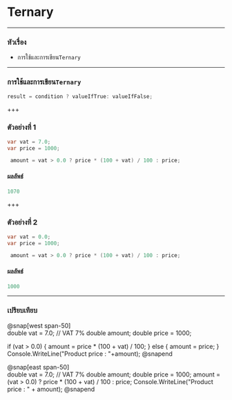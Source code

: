 # Ternary 

---

### หัวเรื่อง


*  การใช้และการเขียน`Ternary` 


---

###  การใช้และการเขียน`Ternary` 

```csharp
result = condition ? valueIfTrue: valueIfFalse;
```

+++

### ตัวอย่างที่ 1

```csharp
var vat = 7.0;
var price = 1000;

 amount = vat > 0.0 ? price * (100 + vat) / 100 : price;
```

#### ผลลัพธ์

```csharp
1070
```
+++
### ตัวอย่างที่ 2

```csharp
var vat = 0.0;
var price = 1000;

 amount = vat > 0.0 ? price * (100 + vat) / 100 : price;
```

#### ผลลัพธ์

```csharp
1000
```
---
### เปรียบเทียบ 

@snap[west span-50]  
double vat = 7.0; // VAT 7%
double amount;
double price = 1000;

if (vat > 0.0)
{
     amount = price * (100 + vat) / 100;
} else {
     amount = price;
}
Console.WriteLine("Product price : "+amount);
@snapend 

@snap[east span-50]  
double vat = 7.0; // VAT 7%
double amount;
double price = 1000;
amount = (vat > 0.0) ? price * (100 + vat) / 100 : price;
Console.WriteLine("Product price : " + amount);
@snapend 
